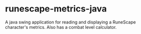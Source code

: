 # runescape-metrics-java
A java swing application for reading and displaying a RuneScape character's metrics. Also has a combat level calculator.
